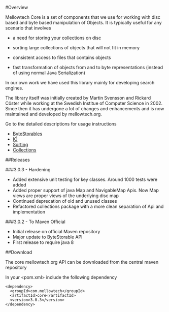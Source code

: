 #Overview

Mellowtech Core is a set of components that we use for working with disc based
and byte based manipulation of Objects. It is typically useful for any scenario
that involves

* a need for storing your collections on disc

* sorting large collections of objects that will not fit in memory

* consistent access to files that contains objects

* fast transformation of objects from and to byte representations (instead of using normal Java Serialization)

In our own work we have used this library mainly for developing search engines.

The library itself was initially created by Martin Svensson and Rickard Cöster while
working at the Swedish Institue of Computer Science in 2002. Since then it has undergone
a lot of changes and enhancements and is now maintained and developed by mellowtech.org.

Go to the detailed descriptions for usage instructions

* [ByteStorables](src/site/markdown/byteStorables.md)
* [IO](src/site/markdown/IO.md)
* [Sorting](src/site/markdown/sorting.md)
* [Collections](src/site/markdown/collections.md)

##Releases

###3.0.3 - Hardening
* Added extensive unit testing for key classes. Around 1000 tests were added
* Added proper support of java Map and NavigableMap Apis. Now Map views are proper views of the underlying disc map
* Continued deprecation of old and unused classes
* Refactored collections package with a more clean separation of Api and implementation

###3.0.2 - To Maven Official
* Initial release on official Maven repository
* Major update to ByteStorable API
* First release to require java 8

##Download

The core mellowtech.org API can be downloaded from the central maven repository


In your <pom.xml> include the following dependency


```
<dependency>
  <groupId>com.mellowtech</groupId>
  <artifactId>core</artifactId>
  <version>3.0.3</version>
</dependency>
```
